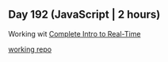 ## Day 192 (JavaScript | 2 hours)

Working wit [Complete Intro to Real-Time](https://frontendmasters.com/courses/realtime/)

[working repo](https://github.com/alexvyber/complete-intro-to-realtime)
